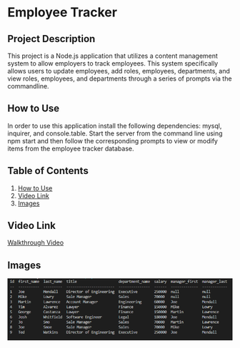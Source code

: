 # Employee Tracker

## Project Description

This project is a Node.js application that utilizes a content management system to allow employers to track employees. This system specifically allows users to update employees, add roles, employees, departments, and view roles, employees, and departments through a series of prompts via the commandline.

## How to Use

In order to use this application install the following dependencies: mysql, inquirer, and console.table. Start the server from the command line using npm start and then follow the corresponding prompts to view or modify items from the employee tracker database.

## Table of Contents

1. [How to Use](#how-to-use)
2. [Video Link](#video-link)
3. [Images](#images)

## Video Link

[Walkthrough Video](https://drive.google.com/file/d/1wn__aWdjOpzZ_dl74NU9WKMGm7C_M02Y/view)

## Images

![Employee Tracker](assets/images/Screenshot.png)
